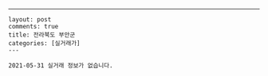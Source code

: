 ---
    layout: post
    comments: true
    title: 전라북도 부안군
    categories: [실거래가]
    ---

    2021-05-31 실거래 정보가 없습니다.

    